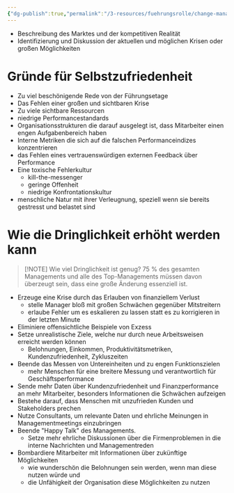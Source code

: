 ```yaml
---
{"dg-publish":true,"permalink":"/3-resources/fuehrungsrolle/change-management/change-management-nach-kotter/einen-sinn-fuer-dringlichkeit-etablieren/","created":"2024-06-23T19:46:00.369+02:00","updated":"2024-05-26T18:57:10.390+02:00"}
---
```



- Beschreibung des Marktes und der kompetitiven Realität
- Identifizierung und Diskussion der aktuellen und möglichen Krisen oder großen Möglichkeiten

# Gründe für Selbstzufriedenheit

- Zu viel beschönigende Rede von der Führungsetage
- Das Fehlen einer großen und sichtbaren Krise
- Zu viele sichtbare Ressourcen
- niedrige Performancestandards
- Organisationsstrukturen die darauf ausgelegt ist, dass Mitarbeiter einen engen Aufgabenbereich haben
- Interne Metriken die sich auf die falschen Performanceindizes konzentrieren
- das Fehlen eines vertrauenswürdigen externen Feedback über Performance
- Eine toxische Fehlerkultur
	- kill-the-messenger
	- geringe Offenheit
	- niedrige Konfrontationskultur
- menschliche Natur mit ihrer Verleugnung, speziell wenn sie bereits gestresst und belastet sind

# Wie die Dringlichkeit erhöht werden kann

> [!NOTE] Wie viel Dringlichkeit ist genug? 
> 75 % des gesamten Managements und alle des Top-Managements müssen davon überzeugt sein, dass eine große Änderung essenziell ist.

- Erzeuge eine Krise durch das Erlauben von finanziellem Verlust
	- stelle Manager bloß mit großen Schwächen gegenüber Mitstreitern
	- erlaube Fehler um es eskalieren zu lassen statt es zu korrigieren in der letzten Minute
- Eliminiere offensichtliche Beispiele von Exzess
- Setze unrealistische Ziele, welche nur durch neue Arbeitsweisen erreicht werden können
	- Belohnungen, Einkommen, Produktivitätsmetriken, Kundenzufriedenheit, Zykluszeiten
- Beende das Messen von Untereinheiten und zu engen Funktionszielen
	- mehr Menschen für eine breitere Messung und verantwortlich für Geschäftsperformance
- Sende mehr Daten über Kundenzufriedenheit und Finanzperformance an mehr Mitarbeiter, besonders Informationen die Schwächen aufzeigen
- Bestehe darauf, dass Menschen mit unzufrieden Kunden und Stakeholders prechen
- Nutze Consultants, um relevante Daten und ehrliche Meinungen in Managementmeetings einzubringen
- Beende "Happy Talk" des Managements.
	- Setze mehr ehrliche Diskussionen über die Firmenproblemen in die interne Nachrichten und Managementreden
- Bombardiere Mitarbeiter mit Informationen über zukünftige Möglichkeiten
	- wie wunderschön die Belohnungen sein werden, wenn man diese nutzen würde und
	- die Unfähigkeit der Organisation diese Möglichkeiten zu nutzen